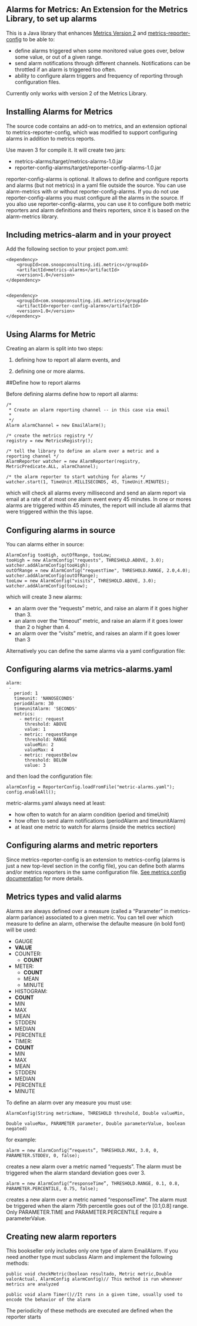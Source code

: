 
Alarms for Metrics: An Extension for the Metrics Library, to set up alarms
--------------------


This is a Java library that enhances <a href=”http://metrics.codahale.com/”>Metrics Version 2</a> and <a href=”https://github.com/addthis/metrics-reporter-config”>metrics-reporter-config</a> to be able to:

* define alarms triggered when some monitored value goes over,
below some value, or out of a given range.
* send alarm notifications through different channels.
Notifications can be throttled if an alarm is triggered too
often.
* ability to configure alarm triggers and frequency of reporting 
through configuration files.

Currently only works with version 2 of the Metrics Library.

Installing Alarms for Metrics
-----------------------------

The source code contains an add-on to metrics, and an extension 
optional to metrics-reporter-config, which was modified to
support configuring alarms in addition to metrics reports.

Use maven 3 for compile it. It will create two jars:

* metrics-alarms/target/metrics-alarms-1.0.jar
* reporter-config-alarms/target/reporter-config-alarms-1.0.jar

reporter-config-alarms is optional. It allows to define and
configure reports and alarms (but not metrics) in a yaml file
outside the source. You can use alarm-metrics with or
without reporter-config-alarms. If you do not use
reporter-config-alarms you must configure all the alarms in the
source. If you also use reporter-config-alarms, you can use
it to configure both metric reporters and alarm definitions and
theirs reporters, since it is based on the alarm-metrics
library.

Including metrics-alarm and in your proyect
-------------------------------------------

Add the following section to your project pom.xml:

```
<dependency>
    <groupId>com.snoopconsulting.idi.metrics</groupId>
    <artifactId>metrics-alarms</artifactId>
    <version>1.0</version>
</dependency>
```
```

<dependency>
    <groupId>com.snoopconsulting.idi.metrics</groupId>
    <artifactId>reporter-config-alarms</artifactId>
    <version>1.0</version>
</dependency>
```

Using Alarms for Metric
-----------------------

Creating an alarm is split into two steps:

1. defining how to report all alarm events, and

2. defining one or more alarms.

##Define how to report alarms

Before defining alarms define how to report all alarms:

```
/* 
 * Create an alarm reporting channel -- in this case via email
 *
 */
Alarm alarmChannel = new EmailAlarm();

/* create the metrics registry */
registry = new MetricsRegistry();

/* tell the library to define an alarm over a metric and a
reporting channel */
AlarmReporter watcher = new AlarmReporter(registry, MetricPredicate.ALL, alarmChannel);

/* the alarm reporter to start watching for alarms */
watcher.start(1, TimeUnit.MILLISECONDS, 45, TimeUnit.MINUTES);
```
which will check all alarms every millisecond and send an alarm
report via email at a rate of at most one alarm event every 45
minutes. In one or mores alarms are triggered within 45
minutes, the report will include all alarms that were triggered
within the this lapse.

Configuring alarms in source
---------------------------------

You can alarms either in source:
```
AlarmConfig tooHigh, outOfRange, tooLow;
tooHigh = new AlarmConfig("requests", THRESHOLD.ABOVE, 3.0);
watcher.addAlarmConfig(tooHigh);
outOfRange = new AlarmConfig("requestTime", THRESHOLD.RANGE, 2.0,4.0);
watcher.addAlarmConfig(outOfRange);
tooLow = new AlarmConfig("visits", THRESHOLD.ABOVE, 3.0);
watcher.addAlarmConfig(tooLow);
```

which will create 3 new alarms:

* an alarm over the “requests” metric, and raise an alarm if it
goes higher than 3.
* an alarm over the “timeout” metric, and raise an alarm if it
goes lower than 2 o higher than 4.
* an alarm over the “visits” metric, and raises an alarm if it
goes lower than 3

Alternatively you can define the same alarms via a yaml
configuration file:

Configuring alarms via metrics-alarms.yaml
------------------------------------------

```
alarm:
 -
   period: 1
   timeunit: 'NANOSECONDS'
   periodAlarm: 30
   timeunitAlarm: 'SECONDS'
   metrics:
     - metric: request
       threshold: ABOVE
       value: 1
     - metric: requestRange
       threshold: RANGE
       valueMin: 2
       valueMax: 4
     - metric: requestBelow
       threshold: BELOW
       value: 3
```

and then load the configuration file:
```
alarmConfig = ReporterConfig.loadFromFile("metric-alarms.yaml");
config.enableAll();
```

metric-alarms.yaml always need at least:

* how often to watch for an alarm condition (period and timeUnit)
* how often to send alarm notifications (periodAlarm and
timeunitAlarm)
* at least one metric to watch for alarms (inside the metrics
section)

Configuring alarms and metric reporters
---------------------------------------

Since metrics-reporter-config is an extension to metrics-config
(alarms is just a new top-level section in the config file),
you can define both alarms and/or metrics reporters in the same
configuration file. <a
href=”https://github.com/addthis/metrics-reporter-config”>See
metrics config documentation</a> for more details.

Metrics types and valid alarms
------------------------------

Alarms are always defined over a measure (called a “Parameter”
in metrics-alarm parlance) associated to a given metric. You
can tell over which measure to define an alarm, otherwise the
defaulte measure (in bold font) will be used:


* GAUGE
 * **VALUE**
* COUNTER:
  * **COUNT**
* METER:
  * **COUNT**
  * MEAN
  * MINUTE
* HISTOGRAM:
 * **COUNT**
 * MIN
 * MAX
 * MEAN
 * STDDEN
 * MEDIAN
 * PERCENTILE
* TIMER:
 * **COUNT**
 * MIN
 * MAX
 * MEAN
 * STDDEN
 * MEDIAN
 * PERCENTILE
 * MINUTE

To define an alarm over any measure you must use:
```
AlarmConfig(String metricName, THRESHOLD threshold, Double valueMin,

Double valueMax, PARAMETER parameter, Double parameterValue, boolean negated)
```
for example:

```
alarm = new AlarmConfig(“requests”, THRESHOLD.MAX, 3.0, 0, PARAMETER.STDDEV, 0, false);
```

creates a new alarm over a metric named “requests”. The alarm
must be triggered when the alarm standard deviation goes over
3.
```
alarm = new AlarmConfig(“responseTime”, THRESHOLD.RANGE, 0.1, 0.8, PARAMETER.PERCENTILE, 0.75, false);
```
creates a new alarm over a metric named “responseTime”. The alarm 
must be triggered when the alarm 75th percentile goes out 
of the [0.1,0.8] range. Only PARAMETER.TIME and PARAMETER.PERCENTILE 
require a parameterValue.


Creating new alarm reporters
----------------------------

This bookseller only includes only one type of alarm EmailAlarm. 
If you need another type must subclass Alarm and implement the 
following methods:

```
public void checkMetric(boolean resultado, Metric metric,Double valorActual, AlarmConfig alarmConfig)// This method is run whenever metrics are analyzed

public void alarm Timer()//It runs in a given time, usually used to encode the behavior of the alarm
```

The periodicity of these methods are executed are defined when the reporter starts
